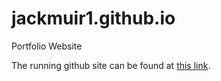 # jackmuir1.github.io
Portfolio Website


The running github site can be found at [this link](https://jackmuir1.github.io). 

